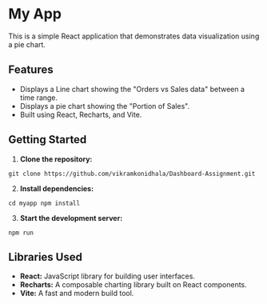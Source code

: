 # My App

This is a simple React application that demonstrates data visualization using a pie chart.

## Features
- Displays a Line chart showing the "Orders vs Sales data" between a time range.
- Displays a pie chart showing the "Portion of Sales".
- Built using React, Recharts, and Vite.

## Getting Started

1. **Clone the repository:**
<pre><code class="language-bash" onclick="navigator.clipboard.writeText('git clone https://github.com/vikramkonidhala/Dashboard-Assignment.git')">git clone https://github.com/vikramkonidhala/Dashboard-Assignment.git</code></pre>


2. **Install dependencies:**
<pre><code class="language-bash" onclick="navigator.clipboard.writeText('cd myapp npm install')">cd myapp npm install</code></pre>


3. **Start the development server:**
<pre><code class="language-bash" onclick="navigator.clipboard.writeText('npm run')">npm run</code></pre>


## Libraries Used

- **React:** JavaScript library for building user interfaces.
- **Recharts:**  A composable charting library built on
 React components.
- **Vite:**  A fast and modern build tool.